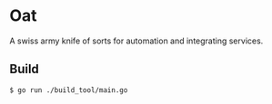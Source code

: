 # Oat
A swiss army knife of sorts for automation and integrating services.

## Build
```
$ go run ./build_tool/main.go
```
